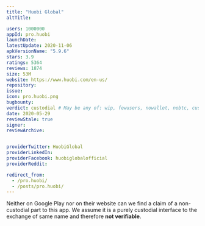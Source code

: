 ```yaml
---
title: "Huobi Global"
altTitle: 

users: 1000000
appId: pro.huobi
launchDate: 
latestUpdate: 2020-11-06
apkVersionName: "5.9.6"
stars: 3.9
ratings: 5364
reviews: 1874
size: 53M
website: https://www.huobi.com/en-us/
repository: 
issue: 
icon: pro.huobi.png
bugbounty: 
verdict: custodial # May be any of: wip, fewusers, nowallet, nobtc, custodial, nosource, nonverifiable, reproducible, bounty, defunct
date: 2020-05-29
reviewStale: true
signer: 
reviewArchive:


providerTwitter: HuobiGlobal
providerLinkedIn: 
providerFacebook: huobiglobalofficial
providerReddit: 

redirect_from:
  - /pro.huobi/
  - /posts/pro.huobi/
---
```



Neither on Google Play nor on their website can we find a claim of a
non-custodial part to this app. We assume it is a purely custodial interface to
the exchange of same name and therefore **not verifiable**.